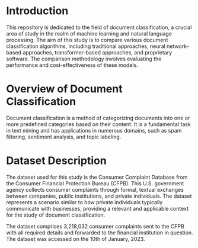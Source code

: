# Introduction
This repository is dedicated to the field of document classification, a crucial area of study in the realm of machine learning and natural language processing. The aim of this study is to compare various document classification algorithms, including traditional approaches, neural network-based approaches, transformer-based approaches, and proprietary software. The comparison methodology involves evaluating the performance and cost-effectiveness of these models.

# Overview of Document Classification
Document classification is a method of categorizing documents into one or more predefined categories based on their content. It is a fundamental task in text mining and has applications in numerous domains, such as spam filtering, sentiment analysis, and topic labeling.

# Dataset Description
The dataset used for this study is the Consumer Complaint Database from the Consumer Financial Protection Bureau (CFPB). This U.S. government agency collects consumer complaints through formal, textual exchanges between companies, public institutions, and private individuals. The dataset represents a scenario similar to how private individuals typically communicate with businesses, providing a relevant and applicable context for the study of document classification.

The dataset comprises 3,218,032 consumer complaints sent to the CFPB with all required details and forwarded to the financial institution in question. The dataset was accessed on the 10th of January, 2023.

